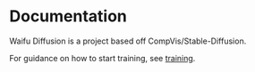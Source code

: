# Documentation

Waifu Diffusion is a project based off CompVis/Stable-Diffusion.

For guidance on how to start training, see [training](https://github.com/harubaru/waifu-diffusion/tree/main/docs/en/training).
